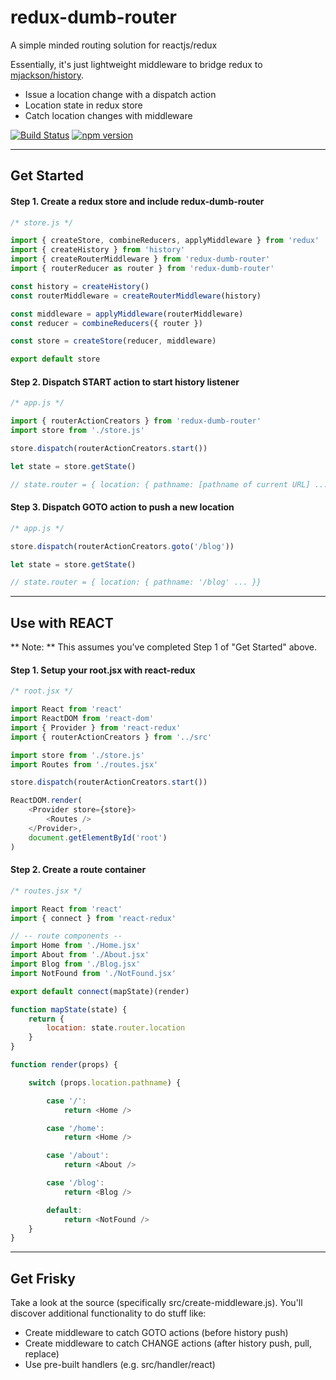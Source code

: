 # redux-dumb-router

A simple minded routing solution for reactjs/redux

Essentially, it's just lightweight middleware to bridge redux to [mjackson/history](https://github.com/mjackson/history).

- Issue a location change with a dispatch action
- Location state in redux store
- Catch location changes with middleware

[![Build Status](https://travis-ci.org/eezing/redux-dumb-router.svg?branch=master)](https://travis-ci.org/eezing/redux-dumb-router) [![npm version](https://badge.fury.io/js/redux-dumb-router.svg)](https://badge.fury.io/js/redux-dumb-router)

---

## Get Started

#### Step 1. Create a redux store and include redux-dumb-router

```javascript
/* store.js */

import { createStore, combineReducers, applyMiddleware } from 'redux'
import { createHistory } from 'history'
import { createRouterMiddleware } from 'redux-dumb-router'
import { routerReducer as router } from 'redux-dumb-router'

const history = createHistory()
const routerMiddleware = createRouterMiddleware(history)

const middleware = applyMiddleware(routerMiddleware)
const reducer = combineReducers({ router })

const store = createStore(reducer, middleware)

export default store
```

#### Step 2. Dispatch START action to start history listener

```javascript
/* app.js */

import { routerActionCreators } from 'redux-dumb-router'
import store from './store.js'

store.dispatch(routerActionCreators.start())

let state = store.getState()

// state.router = { location: { pathname: [pathname of current URL] ... }}
```

#### Step 3. Dispatch GOTO action to push a new location

```javascript
/* app.js */

store.dispatch(routerActionCreators.goto('/blog'))

let state = store.getState()

// state.router = { location: { pathname: '/blog' ... }}
```

---

## Use with REACT

** Note: ** This assumes you've completed Step 1 of "Get Started" above.

#### Step 1. Setup your root.jsx with react-redux

```javascript
/* root.jsx */

import React from 'react'
import ReactDOM from 'react-dom'
import { Provider } from 'react-redux'
import { routerActionCreators } from '../src'

import store from './store.js'
import Routes from './routes.jsx'

store.dispatch(routerActionCreators.start())

ReactDOM.render(
    <Provider store={store}>
		<Routes />
    </Provider>,
    document.getElementById('root')
)
```

#### Step 2. Create a route container

```javascript
/* routes.jsx */

import React from 'react'
import { connect } from 'react-redux'

// -- route components --
import Home from './Home.jsx'
import About from './About.jsx'
import Blog from './Blog.jsx'
import NotFound from './NotFound.jsx'

export default connect(mapState)(render)

function mapState(state) {
    return {
        location: state.router.location
    }
}

function render(props) {

	switch (props.location.pathname) {

		case '/':
			return <Home />

		case '/home':
			return <Home />

		case '/about':
			return <About />

		case '/blog':
			return <Blog />			

		default:
			return <NotFound />
	}
}
```

---

## Get Frisky

Take a look at the source (specifically src/create-middleware.js). You'll discover additional functionality to do stuff like:

- Create middleware to catch GOTO actions (before history push)
- Create middleware to catch CHANGE actions (after history push, pull, replace)
- Use pre-built handlers (e.g. src/handler/react)
